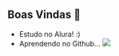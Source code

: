 ## Boas Vindas 👋

- Estudo no Alura! :)
- Aprendendo  no Github...
![](https://media.tenor.com/Sk3ybYkV5AEAAAAM/sukuna-vs-gojo.gif)
